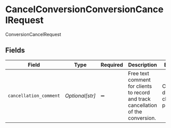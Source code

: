 # CancelConversionConversionCancelRequest

ConversionCancelRequest


## Fields

| Field                                                                             | Type                                                                              | Required                                                                          | Description                                                                       | Example                                                                           |
| --------------------------------------------------------------------------------- | --------------------------------------------------------------------------------- | --------------------------------------------------------------------------------- | --------------------------------------------------------------------------------- | --------------------------------------------------------------------------------- |
| `cancellation_comment`                                                            | *Optional[str]*                                                                   | :heavy_minus_sign:                                                                | Free text comment for clients to record and track cancellation of the conversion. | Cancelling due to change of plans.                                                |